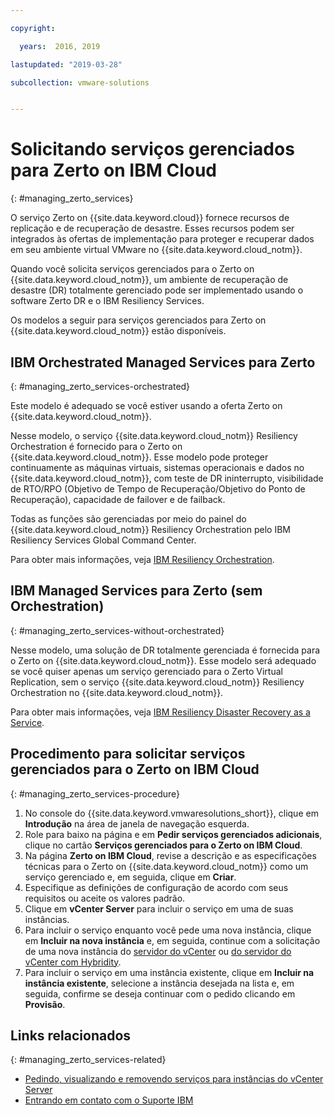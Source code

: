 ```yaml
---

copyright:

  years:  2016, 2019

lastupdated: "2019-03-28"

subcollection: vmware-solutions


---
```


# Solicitando serviços gerenciados para Zerto on IBM Cloud
{: #managing_zerto_services}

O serviço Zerto on {{site.data.keyword.cloud}} fornece recursos de replicação e de recuperação de desastre. Esses recursos podem ser integrados às ofertas de implementação para proteger e recuperar dados em seu ambiente virtual VMware no {{site.data.keyword.cloud_notm}}.

Quando você solicita serviços gerenciados para o Zerto on {{site.data.keyword.cloud_notm}}, um ambiente de recuperação de desastre (DR) totalmente gerenciado pode ser implementado usando o software Zerto DR e o IBM Resiliency Services.

Os modelos a seguir para serviços gerenciados para Zerto on {{site.data.keyword.cloud_notm}} estão disponíveis.

## IBM Orchestrated Managed Services para Zerto
{: #managing_zerto_services-orchestrated}

Este modelo é adequado se você estiver usando a oferta Zerto on {{site.data.keyword.cloud_notm}}.

Nesse modelo, o serviço {{site.data.keyword.cloud_notm}} Resiliency Orchestration é fornecido para o Zerto on {{site.data.keyword.cloud_notm}}. Esse modelo pode proteger continuamente as máquinas virtuais, sistemas operacionais e dados no {{site.data.keyword.cloud_notm}}, com teste de DR ininterrupto, visibilidade de RTO/RPO (Objetivo de Tempo de Recuperação/Objetivo do Ponto de Recuperação), capacidade de failover e de failback.

Todas as funções são gerenciadas por meio do painel do {{site.data.keyword.cloud_notm}} Resiliency Orchestration pelo IBM Resiliency Services Global Command Center.

Para obter mais informações, veja [IBM Resiliency Orchestration](https://www.ibm.com/us-en/marketplace/disaster-recovery-orchestration).

## IBM Managed Services para Zerto (sem Orchestration)
{: #managing_zerto_services-without-orchestrated}

Nesse modelo, uma solução de DR totalmente gerenciada é fornecida para o Zerto on {{site.data.keyword.cloud_notm}}. Esse modelo será adequado se você quiser apenas um serviço gerenciado para o Zerto Virtual Replication, sem o serviço {{site.data.keyword.cloud_notm}} Resiliency Orchestration no {{site.data.keyword.cloud_notm}}.

Para obter mais informações, veja [IBM Resiliency Disaster Recovery as a Service](https://www.ibm.com/us-en/marketplace/disaster-recovery-as-a-service#product-header-top).

## Procedimento para solicitar serviços gerenciados para o Zerto on IBM Cloud
{: #managing_zerto_services-procedure}

1. No console do {{site.data.keyword.vmwaresolutions_short}}, clique em **Introdução** na área de janela de navegação esquerda.
2. Role para baixo na página e em **Pedir serviços gerenciados adicionais**, clique no cartão **Serviços gerenciados para o Zerto on IBM Cloud**.
3. Na página **Zerto on IBM Cloud**, revise a descrição e as especificações técnicas para o Zerto on {{site.data.keyword.cloud_notm}} como um serviço gerenciado e, em seguida, clique em **Criar**.
4. Especifique as definições de configuração de acordo com seus requisitos ou aceite os valores padrão.
5. Clique em **vCenter Server** para incluir o serviço em uma de suas instâncias.
6. Para incluir o serviço enquanto você pede uma nova instância, clique em **Incluir na nova instância** e, em seguida, continue com a solicitação de uma nova instância do [servidor do vCenter](/docs/services/vmwaresolutions/vcenter?topic=vmware-solutions-vc_orderinginstance) ou [do servidor do vCenter com Hybridity](/docs/services/vmwaresolutions/vcenter?topic=vmware-solutions-vc_hybrid_orderinginstance).
7. Para incluir o serviço em uma instância existente, clique em **Incluir na instância existente**, selecione a instância desejada na lista e, em seguida, confirme se deseja continuar com o pedido clicando em **Provisão**.

## Links relacionados
{: #managing_zerto_services-related}

* [Pedindo, visualizando e removendo serviços para instâncias do vCenter Server](/docs/services/vmwaresolutions/vcenter?topic=vmware-solutions-vc_addingremovingservices)
* [Entrando em contato com o Suporte IBM](/docs/services/vmwaresolutions/vmonic?topic=vmware-solutions-trbl_support)
